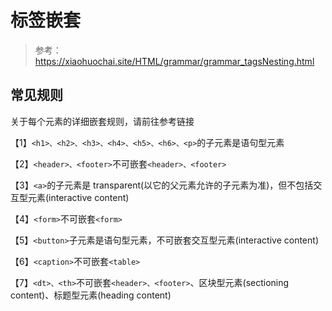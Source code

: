 # 标签嵌套

> 参考：https://xiaohuochai.site/HTML/grammar/grammar_tagsNesting.html

## 常见规则

关于每个元素的详细嵌套规则，请前往参考链接

【1】`<h1>、<h2>、<h3>、<h4>、<h5>、<h6>、<p>`的子元素是语句型元素

【2】`<header>、<footer>`不可嵌套`<header>、<footer>`

【3】`<a>`的子元素是 transparent(以它的父元素允许的子元素为准)，但不包括交互型元素(interactive content)

【4】`<form>`不可嵌套`<form>`

【5】`<button>`子元素是语句型元素，不可嵌套交互型元素(interactive content)

【6】`<caption>`不可嵌套`<table>`

【7】`<dt>、<th>`不可嵌套`<header>、<footer>`、区块型元素(sectioning content)、标题型元素(heading content)
